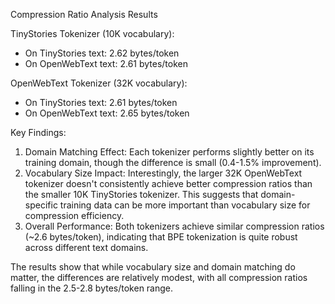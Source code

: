   Compression Ratio Analysis Results

  TinyStories Tokenizer (10K vocabulary):
  - On TinyStories text: 2.62 bytes/token
  - On OpenWebText text: 2.61 bytes/token

  OpenWebText Tokenizer (32K vocabulary):
  - On TinyStories text: 2.61 bytes/token
  - On OpenWebText text: 2.65 bytes/token

  Key Findings:

  1. Domain Matching Effect: Each tokenizer performs slightly better on its training domain, though the difference is small
   (0.4-1.5% improvement).
  2. Vocabulary Size Impact: Interestingly, the larger 32K OpenWebText tokenizer doesn't consistently achieve better
  compression ratios than the smaller 10K TinyStories tokenizer. This suggests that domain-specific training data can be
  more important than vocabulary size for compression efficiency.
  3. Overall Performance: Both tokenizers achieve similar compression ratios (~2.6 bytes/token), indicating that BPE
  tokenization is quite robust across different text domains.

  The results show that while vocabulary size and domain matching do matter, the differences are relatively modest, with
  all compression ratios falling in the 2.5-2.8 bytes/token range.